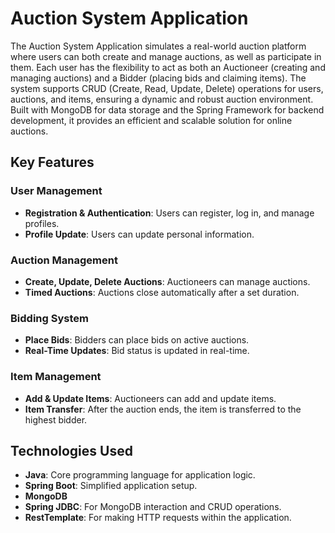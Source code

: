 <!--# Prerequisites

For using Github Codespaces, no prerequisites are mandatory.
Follow the [./PREREQUISITES.md](./PREREQUISITES.md) instructions to configure a local virtual machine with Ubuntu, Docker, IntelliJ.

# Access the code

* Fork the code GitHub repository under your Organization
  * https://github.com/UNIBUC-PROD-ENGINEERING/service
* Clone the code repository:
  * git@github.com:YOUR_ORG_NAME/service.git

# Run code in Github Codespaces

* Make sure that the Github repository is forked under your account / Organization
* Create a new Codespace from your forked repository
* Wait for the Codespace to be up and running
* Check java version
  * ```java -version``` should return 21
  * Validate Java version is properly configured in devcontainer.json
  * If the correct Java version is set in devcontainer.json, but the command returns a different version:
    * Open Command Palette (Ctrl+Shift+P) and run `Rebuild Container`
    * Wait for the container to be rebuilt, and if the Java version is still incorrect, try a full rebuild or set it manually in the terminal:
      * ```sdk default java 21.0.5-ms```
* Make sure that Docker service has been started
    * ```docker ps``` should return no error
* For running all services in docker:
    * Build the docker image of the hello world service
        * ```make build```
    * Start all the service containers
        * ```./start.sh```
* For running / debugging directly in Visual Studio Code
  * Build and run the Spring Boot service
    * ```./gradlew build```
    * ```./gradlew bootRun```
  * Start the MongoDB related services
      * ```./start_mongo_only.sh```
* Use [requests.http](requests.http) to test API endpoints
* Navigation between methods (e.g. 'Go to Definition') may require:
  * ```./gradlew build``` 

NOTE: for a live demo, please check out [this youtube video](https://youtu.be/-9ePlxz03kg)

# Run/debug code in IntelliJ
* Build the code
    * IntelliJ will build it automatically
    * If you want to build it from command line and also run unit tests, run: ```./gradlew build```
* Create an IntelliJ run configuration for a Jar application
    * Add in the configuration the JAR path to the build folder `./build/libs/hello-0.0.1-SNAPSHOT.jar`
* Start the MongoDB container using docker compose
    * ```docker-compose up -d mongo```
* Run/debug your IntelliJ run configuration
* Open in your browser:
    * http://localhost:8080/hello-world
    * http://localhost:8080/info

# Deploy and run the code locally as docker instance

* Build the docker image of the hello world service
    * ```make build```
* Start all the containers
    * ```./start.sh```

* Verify that all containers started, by running
  ```
  service git:(master) ✗  $ docker ps
  CONTAINER ID   IMAGE           COMMAND                  CREATED         STATUS         PORTS                      NAMES
  c1d05dddd3fe   mongo:5.0.2     "docker-entrypoint.s…"   6 seconds ago   Up 5 seconds   0.0.0.0:27017->27017/tcp   service_mongo_1
  e90bb406c139   hello-img       "java -jar /hello/li…"   6 seconds ago   Up 5 seconds   0.0.0.0:8080->8080/tcp     service_hello_1
  411475a7b596   mongo-express   "tini -- /docker-ent…"   6 seconds ago   Up 2 seconds   0.0.0.0:8090->8081/tcp     service_mongo-admin-ui_1
  ```
* Open in your browser:
    * http://localhost:8080/hello-world
    * http://localhost:8080/info
* You can test other API endpoints using [requests.http](requests.http)
* You can access the MongoDB Admin UI at:
  * http://localhost:8090 

-->
# Auction System Application

The Auction System Application simulates a real-world auction platform where users can both create and manage auctions, as well as participate in them. Each user has the flexibility to act as both an Auctioneer (creating and managing auctions) and a Bidder (placing bids and claiming items). The system supports CRUD (Create, Read, Update, Delete) operations for users, auctions, and items, ensuring a dynamic and robust auction environment. Built with MongoDB for data storage and the Spring Framework for backend development, it provides an efficient and scalable solution for online auctions.

## Key Features

### User Management
- **Registration & Authentication**: Users can register, log in, and manage profiles.
- **Profile Update**: Users can update personal information.

### Auction Management
- **Create, Update, Delete Auctions**: Auctioneers can manage auctions.
- **Timed Auctions**: Auctions close automatically after a set duration.

### Bidding System
- **Place Bids**: Bidders can place bids on active auctions.
- **Real-Time Updates**: Bid status is updated in real-time.

### Item Management
- **Add & Update Items**: Auctioneers can add and update items.
- **Item Transfer**: After the auction ends, the item is transferred to the highest bidder.

## Technologies Used
- **Java**: Core programming language for application logic.
- **Spring Boot**: Simplified application setup.
- **MongoDB**
- **Spring JDBC**: For MongoDB interaction and CRUD operations.
- **RestTemplate**: For making HTTP requests within the application.

